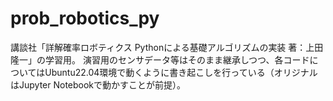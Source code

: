 # prob_robotics_py
講談社「詳解確率ロボティクス Pythonによる基礎アルゴリズムの実装 著：上田隆一」の学習用。
演習用のセンサデータ等はそのまま継承しつつ、各コードについてはUbuntu22.04環境で動くように書き起こしを行っている（オリジナルはJupyter Notebookで動かすことが前提）。
